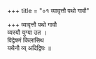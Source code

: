 +++
title = "०१ व्यावृत्तौ पथो गावौ"

+++
व्यावृत्तौ पथो गावौ  
व्यस्यौ युग्या उत ।  
विद्वेषणं किलासिथ  
यथैनौ व्य् अदिद्विषः ॥